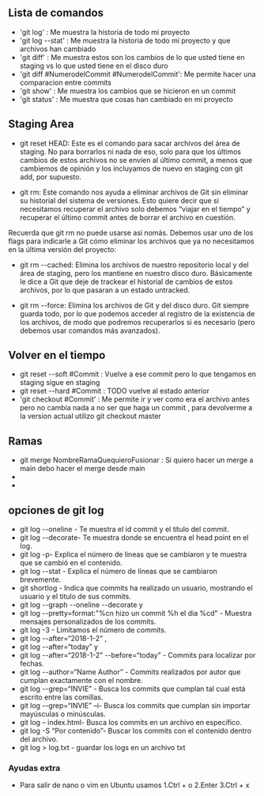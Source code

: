 ## Lista de comandos 
* 'git log' : Me muestra la historia de todo mi proyecto
* 'git log --stat' : Me muestra la historia de todo mi proyecto y que archivos han cambiado
* 'git diff' : Me muestra estos son los cambios de lo que usted tiene en staging vs lo que usted tiene en el disco duro
* 'git diff #NumerodelCommit #NumerodelCommit': Me permite hacer una comparacion entre commits
* 'git show' : Me muestra los cambios que se hicieron en un commit
* 'git status' : Me muestra que cosas han cambiado en mi proyecto

## Staging Area
* git reset HEAD: Este es el comando para sacar archivos del área de staging. No para borrarlos ni nada de eso, solo para que los últimos cambios de estos archivos no se envíen al último commit, a menos que cambiemos de opinión y los incluyamos de nuevo en staging con git add, por supuesto.

* git rm:  Este comando nos ayuda a eliminar archivos de Git sin eliminar su historial del sistema de versiones. Esto quiere decir que si necesitamos recuperar el archivo solo debemos “viajar en el tiempo” y recuperar el último commit antes de borrar el archivo en cuestión.

Recuerda que git rm no puede usarse así nomás. Debemos usar uno de los flags para indicarle a Git cómo eliminar los archivos que ya no necesitamos en la última versión del proyecto:

* git rm --cached: Elimina los archivos de nuestro repositorio local y del área de staging, pero los mantiene en nuestro disco duro. Básicamente le dice a Git que deje de trackear el historial de cambios de estos archivos, por lo que pasaran a un estado untracked.

* git rm --force: Elimina los archivos de Git y del disco duro. Git siempre guarda todo, por lo que podemos acceder al registro de la existencia de los archivos, de modo que podremos recuperarlos si es necesario (pero debemos usar comandos más avanzados).

## Volver en el tiempo
* git reset --soft #Commit : Vuelve a ese commit pero lo que tengamos en staging sigue en staging
* git reset --hard #Commit : TODO vuelve al estado anterior
* 'git checkout #Commit' : Me permite ir y ver como era el archivo antes pero no cambia nada a no ser que haga un commit , para devolverme a la version actual utilizo git checkout master

## Ramas 

* git merge NombreRamaQuequieroFusionar : Si quiero hacer un merge a main debo hacer el merge desde main
* 
* 
## opciones de git log

* git log --oneline - Te muestra el id commit y el título del commit.
* git log --decorate- Te muestra donde se encuentra el head point en el log.
* git log -p- Explica el número de líneas que se cambiaron y te muestra que se cambió en el contenido.
* git log --stat - Explica el número de líneas que se cambiaron brevemente.
* git shortlog - Indica que commits ha realizado un usuario, mostrando el usuario y el titulo de sus commits.
* git log --graph --oneline --decorate y
* git log --pretty=format:"%cn hizo un commit %h el dia %cd" - Muestra mensajes personalizados de los commits.
* git log -3 - Limitamos el número de commits.
* git log --after=“2018-1-2” ,
* git log --after=“today” y
* git log --after=“2018-1-2” --before=“today” - Commits para localizar por fechas.
* git log --author=“Name Author” - Commits realizados por autor que cumplan exactamente con el nombre.
* git log --grep=“INVIE” - Busca los commits que cumplan tal cual está escrito entre las comillas.
* git log --grep=“INVIE” –i- Busca los commits que cumplan sin importar mayúsculas o minúsculas.
* git log – index.html- Busca los commits en un archivo en específico.
* git log -S “Por contenido”- Buscar los commits con el contenido dentro del archivo.
* git log > log.txt - guardar los logs en un archivo txt

### Ayudas extra
* Para salir de nano o vim en Ubuntu usamos 
1.Ctrl + o
2.Enter
3.Ctrl + x

